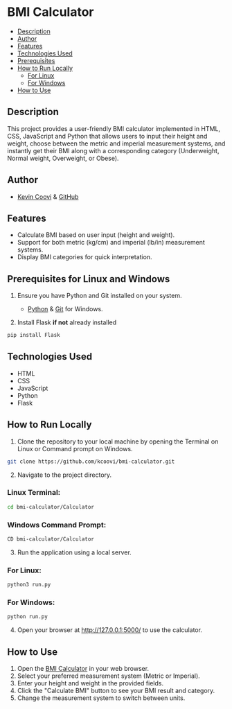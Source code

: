 # BMI Calculator

- [Description](#description)
- [Author](#author)
- [Features](#features)
- [Technologies Used](#technologies-used)
- [Prerequisites](#prerequisites-for-linux-and-windows)
- [How to Run Locally](#how-to-run-locally)
  - [For Linux](#for-linux)
  - [For Windows](#for-windows)
- [How to Use](#how-to-use)

## Description

This project provides a user-friendly BMI calculator implemented in HTML, CSS, JavaScript and Python that allows users to input their height and weight, choose between the metric and imperial measurement systems, and instantly get their BMI along with a corresponding category (Underweight, Normal weight, Overweight, or Obese).

## Author

- [Kevin Coovi](https://www.linkedin.com/in/kevin-coovi/) & [GitHub](https://github.com/kcoovi)

## Features

- Calculate BMI based on user input (height and weight).
- Support for both metric (kg/cm) and imperial (lb/in) measurement systems.
- Display BMI categories for quick interpretation.

## Prerequisites for Linux and Windows

1. Ensure you have Python and Git installed on your system.

   - [Python](https://www.python.org/downloads/) & [Git](https://git-scm.com/download/win) for Windows.

2. Install Flask **if not** already installed

```bash
pip install Flask

```

## Technologies Used

- HTML
- CSS
- JavaScript
- Python
- Flask

## How to Run Locally

1. Clone the repository to your local machine by opening the Terminal on Linux or Command prompt on Windows.

```bash
git clone https://github.com/kcoovi/bmi-calculator.git

```

2. Navigate to the project directory.

### Linux Terminal:

```bash
cd bmi-calculator/Calculator

```

### Windows Command Prompt:

```bash
CD bmi-calculator/Calculator

```

3. Run the application using a local server.

### For Linux:

```bash
python3 run.py

```

### For Windows:

```bash
python run.py

```

4. Open your browser at http://127.0.0.1:5000/ to use the calculator.

## How to Use

1. Open the [BMI Calculator](https://kcoovi.github.io/bmi-calculator/) in your web browser.
2. Select your preferred measurement system (Metric or Imperial).
3. Enter your height and weight in the provided fields.
4. Click the "Calculate BMI" button to see your BMI result and category.
5. Change the measurement system to switch between units.

